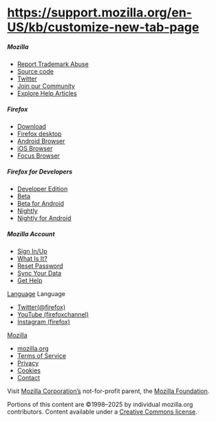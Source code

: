 # https://support.mozilla.org/en-US/kb/customize-new-tab-page

##### Mozilla

*   [Report Trademark Abuse](https://www.mozilla.org/about/legal/fraud-report/)
*   [Source code](https://github.com/mozilla/kitsune/)
*   [Twitter](https://twitter.com/firefox)
*   [Join our Community](https://support.mozilla.org/en-US/contribute)
*   [Explore Help Articles](https://support.mozilla.org/en-US/)

##### Firefox

*   [Download](https://www.mozilla.org/firefox/download/thanks/?utm_source=support.mozilla.org&utm_campaign=footer&utm_medium=referral)
*   [Firefox desktop](https://www.mozilla.org/firefox/new/?utm_source=support.mozilla.org&utm_campaign=footer&utm_medium=referral)
*   [Android Browser](https://www.mozilla.org/firefox/android/?utm_source=support.mozilla.org&utm_campaign=footer&utm_medium=referral)
*   [iOS Browser](https://www.mozilla.org/firefox/ios/?utm_source=support.mozilla.org&utm_campaign=footer&utm_medium=referral)
*   [Focus Browser](https://www.mozilla.org/firefox/focus/?utm_source=support.mozilla.org&utm_campaign=footer&utm_medium=referral)

##### Firefox for Developers

*   [Developer Edition](https://www.mozilla.org/firefox/developer/?utm_source=support.mozilla.org&utm_campaign=footer&utm_medium=referral)
*   [Beta](https://www.mozilla.org/firefox/channel/desktop/?utm_source=support.mozilla.org&utm_campaign=footer&utm_medium=referral#beta)
*   [Beta for Android](https://www.mozilla.org/firefox/channel/android/?utm_source=support.mozilla.org&utm_campaign=footer&utm_medium=referral#beta)
*   [Nightly](https://www.mozilla.org/firefox/channel/desktop/?utm_source=support.mozilla.org&utm_campaign=footer&utm_medium=referral#nightly)
*   [Nightly for Android](https://www.mozilla.org/firefox/channel/android/?utm_source=support.mozilla.org&utm_campaign=footer&utm_medium=referral#nightly)

##### Mozilla Account

*   [Sign In/Up](https://support.mozilla.org/en-US/users/auth)
*   [What Is It?](https://support.mozilla.org/en-US/kb/access-mozilla-services-firefox-account)
*   [Reset Password](https://accounts.firefox.com/reset_password)
*   [Sync Your Data](https://support.mozilla.org/en-US/kb/switching-devices)
*   [Get Help](https://support.mozilla.org/en-US/products/mozilla-account)

[Language](https://support.mozilla.org/en-US/locales) Language

*   [Twitter(@firefox)](https://twitter.com/firefox)
*   [YouTube (firefoxchannel)](https://www.youtube.com/firefoxchannel)
*   [Instagram (firefox)](https://www.instagram.com/firefox)

[Mozilla](https://www.mozilla.org/)

*   [mozilla.org](https://www.mozilla.org/)
*   [Terms of Service](https://www.mozilla.org/about/legal/terms/mozilla/)
*   [Privacy](https://www.mozilla.org/privacy/websites/)
*   [Cookies](https://www.mozilla.org/privacy/websites/#user-choices)
*   [Contact](https://www.mozilla.org/contact/)

Visit [Mozilla Corporation’s](https://www.mozilla.org/) not-for-profit parent, the [Mozilla Foundation](https://foundation.mozilla.org/).

Portions of this content are ©1998–2025 by individual mozilla.org contributors. Content available under a [Creative Commons license](https://www.mozilla.org/foundation/licensing/website-content/).